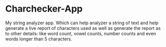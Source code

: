 # Charchecker-App
My string analyzer app. Which can help analyzer a string of text and help generate a live report of characters used as well as generate the report as to other details: like word count, vowel counts, number counts and even words longer than 5 characters.
